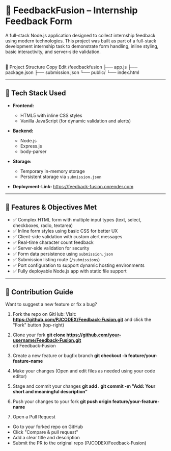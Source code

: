# 🧠 FeedbackFusion – Internship Feedback Form

A full-stack Node.js application designed to collect internship feedback using modern technologies. This project was built as part of a full-stack development internship task to demonstrate form handling, inline styling, basic interactivity, and server-side validation.

<br>
📁 Project Structure
Copy
Edit
/feedbackfusion
├── app.js
├── package.json
├── submission.json
└── public/
    └── index.html </b>

---

## 🚀 Tech Stack Used

- **Frontend:**
  - HTML5 with inline CSS styles
  - Vanilla JavaScript (for dynamic validation and alerts)

- **Backend:**
  - Node.js
  - Express.js
  - body-parser

- **Storage:**
  - Temporary in-memory storage
  - Persistent storage via `submission.json`

- **Deployment-Link:** https://feedback-fusion.onrender.com

---

## 🎯 Features & Objectives Met

- ✅ Complex HTML form with multiple input types (text, select, checkboxes, radio, textarea)
- ✅ Inline form styles using basic CSS for better UX
- ✅ Client-side validation with custom alert messages
- ✅ Real-time character count feedback
- ✅ Server-side validation for security
- ✅ Form data persistence using `submission.json`
- ✅ Submission listing route (`/submissions`)
- ✅ Port configuration to support dynamic hosting environments
- ✅ Fully deployable Node.js app with static file support

---

## 🤝 Contribution Guide
Want to suggest a new feature or fix a bug?
 1. Fork the repo on GitHub:
 Visit: **https://github.com/PJCODEX/Feedback-Fusion.git** and click the "Fork" button (top-right)

 2. Clone your fork
**git clone https://github.com/your-username/Feedback-Fusion.git** <br> 
cd Feedback-Fusion</br>

 3. Create a new feature or bugfix branch
**git checkout -b feature/your-feature-name**
 4. Make your changes
(Open and edit files as needed using your code editor)

 5. Stage and commit your changes
**git add .
git commit -m "Add: Your short and meaningful description"**

 6. Push your changes to your fork
**git push origin feature/your-feature-name**

 7. Open a Pull Request
 - Go to your forked repo on GitHub
 - Click "Compare & pull request"
 - Add a clear title and description 
 - Submit the PR to the original repo (PJCODEX/Feedback-Fusion)
